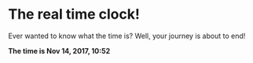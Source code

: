 # The real time clock!

Ever wanted to know what the time is? Well, your journey is about to end!

**The time is Nov 14, 2017, 10:52**